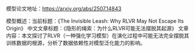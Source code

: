 模型论文地址：https://arxiv.org/abs/2507.14843

模型概述：当前标题：《The Invisible Leash: Why RLVR May Not Escape Its Origin》
中文文章标题：《隐形的绳索：为什么RLVR可能无法摆脱其起源》
文章内容：本文探讨了RLVR（一种强化学习模型）在演化过程中可能无法完全摆脱其训练数据的根源，分析了数据依赖性对模型泛化能力的影响。
